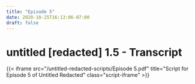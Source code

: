 ```yaml
---
title: "Episode 5"
date: 2020-10-25T16:13:06-07:00
draft: false
---
```


# untitled [redacted] 1.5 - Transcript
{{< iframe src="/untitled-redacted-scripts/Episode 5.pdf" 
    title="Script for Episode 5 of Untitled Redacted"
    class="script-iframe" >}}
